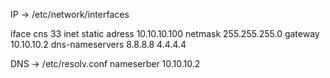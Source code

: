 
IP ->   /etc/network/interfaces

iface cns 33 inet static
adress 10.10.10.100
netmask 255.255.255.0
gateway 10.10.10.2
dns-nameservers 8.8.8.8 4.4.4.4

DNS ->    /etc/resolv.conf
nameserber 10.10.10.2